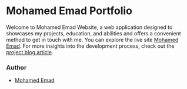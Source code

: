 # Mohamed Emad Portfolio

Welcome to Mohamed Emad Website, a web application designed to showcases my projects, education, and abilities and offers a convenient method to get in touch with me. You can explore the live site [Mohamed Emad](https://www.mohamedemad17.tech). For more insights into the development process, check out the [project blog article](https://www.linkedin.com/posts/mohamed-emad-8a6a14251_my-personal-website-blog-post-activity-7242167346398658560-_5hj?utm_source=share&utm_medium=member_desktop).

### Author
- [Mohamed Emad](http://www.linkedin.com/in/mohamed-emad-8a6a14251)